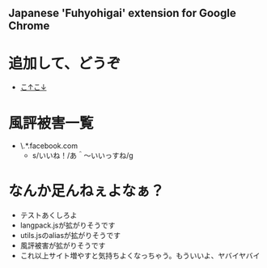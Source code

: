 Japanese 'Fuhyohigai' extension for Google Chrome
----

# 追加して、どうぞ
* [こ↑こ↓](https://chrome.google.com/webstore/detail/fuhyohigai-ext/bedamdfiddcmjabmjcdllboknpkfjcho)

# 風評被害一覧
* \\.\*.facebook.com
    * s/いいね！/あ＾～いいっすね/g

# なんか足んねぇよなぁ？
* テストあくしろよ
* langpack.jsが拡がりそうです
* utils.jsのaliasが拡がりそうです
* 風評被害が拡がりそうです
* これ以上サイト増やすと気持ちよくなっちゃう。もういいよ、ヤバイヤバイ
